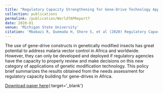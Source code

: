 ```yaml
---
title: "Regulatory Capacity Strengthening for Gene-Drive Technology Applications for Vector-Borne Disease Control in Africa"
collection: publications
permalink: /publication/WorldTAPReport7
date: 2020-01
venue: 'Michigan State University'
citation: 'Mbabazi R, Quemada H, Shore S, et al (2020) Regulatory Capacity Strengthening for Gene-Drive Technology Applications for Vector-Borne Disease Control in Africa. Michigan State University'
---
```


The use of gene-drive constructs in genetically modified insects has great potential to address malaria vector control in Africa and worldwide. However, they can only be developed and deployed if regulatory agencies have the capacity to properly review and make decisions on this new category of applications of genetic modification technology. This policy brief summarizes the results obtained from the needs assessment for regulatory capacity building for gene-drives in Africa.

[Download paper here](https://www.canr.msu.edu/worldtap/uploads/files/7.%20Policy%20Brief%207%20-%20Regulatory%20Capacity%20For%20Gene%20Drive%20Technology%20application%20.pdf){:target='_blank'}

